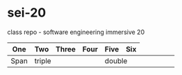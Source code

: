 # sei-20
class repo - software engineering immersive 20

| One    | Two | Three | Four    | Five  | Six|
|-|-|-|-|-|-|
| Span <td colspan=3>triple  <td colspan=3>double|

